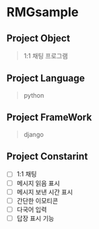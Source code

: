 # RMGsample

## Project Object
> 1:1 채팅 프로그램

## Project Language
> python 

## Project FrameWork
> django

## Project Constarint 
- [ ] 1:1 채팅
- [ ]  메시지 읽음 표시
- [ ]  메시지 보낸 시간 표시
- [ ]  간단한 이모티콘
- [ ]  다국어 입력 
- [ ]  답장 표시 기능
